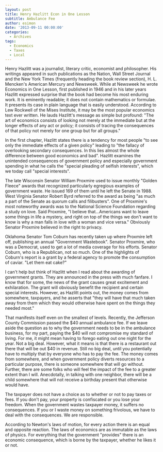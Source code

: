 ```yaml
---
layout: post
title: Henry Hazlitt Econ in One Lesson
subtitle: Ambulance Fee
author: esimon
date: '2013-09-11 00:00:00'
categories:
  - Archives
tags:
  - Economics
  - Taxes
  - Local
---
```

Henry Hazlitt was a journalist, literary critic, economist and philosopher. His writings appeared in such publications as the Nation, Wall Street Journal and the New York Times (frequently heading the book review section), H. L. Mencken's American Mercury and Newsweek. While at Newsweek he wrote Economics in One Lesson, first published in 1946 and in his later years Hazlitt expressed surprise that the book had become his most enduring work. It is eminently readable; it does not contain mathematics or formulae. It presents its case in plain language that is easily understood. According to Lew Rockwell of the Mises Institute, it may be the most popular economics text ever written. He lauds Hazlitt's message as simple but profound: "The art of economics consists of looking not merely at the immediate but at the longer effects of any act or policy; it consists of tracing the consequences of that policy not merely for one group but for all groups."

In the first chapter, Hazlitt states there is a tendency for most people "to see only the immediate effects of a given policy" leading to "the fallacy of overlooking secondary consequences. In this lies almost the whole difference between good economics and bad". Hazlitt examines the unintended consequences of government policy and especially government spending in what he calls the "special pleading of selfish interests", which we today call "special interests". 

The late Wisconsin Senator William Proxmire used to issue monthly "Golden Fleece" awards that recognized particularly egregious examples of government waste. He issued 169 of them until he left the Senate in 1988. West Virginia Senator Robert Byrd referred to the award as being "as much a part of the Senate as quorum calls and filibusters". One of Proxmire's most noteworthy awards was to the National Science Foundation regarding a study on love. Said Proxmire, "I believe that...Americans want to leave some things in life a mystery, and right on top of the things we don't want to know is why a man falls in love with a woman and vice versa." Obviously Senator Proxmire believed in the right to privacy. 

Oklahoma Senator Tom Coburn has recently taken up where Proxmire left off, publishing an annual "Government Wastebook". Senator Proxmire, who was a Democrat, used to get a lot of media coverage for his efforts. Senator Coburn, who is a Republican, not so much. One of the highlights of Coburn's report is a grant by a federal agency to promote the consumption of caviar. "Let them eat cake?" 

I can't help but think of Hazlitt when I read about the awarding of government grants. They are announced in the press with much fanfare. I know that for some, the news of the grant causes great excitement and exhilaration. The grant will obviously benefit the recipient and certain special interests. However, as Hazlitt points out, the money comes from somewhere, taxpayers, and he asserts that "they will have that much taken away from them which they would otherwise have spent on the things they needed most." 

That manifests itself even on the smallest of levels. Recently, the Jefferson County Commission passed the $40 annual ambulance fee. If we leave aside the question as to why the government needs to be in the ambulance business, for my part, paying the $40 will not compromise my standard of living. For me, it might mean having to forego eating out one night for the year. Not a big deal. However, what it means is that there is a restaurant out there that will be out $40 in revenue. Still no big deal, until you potentially have to multiply that by everyone who has to pay the fee. The money comes from somewhere, and when government policy diverts resources to a particular purpose, there is someone somewhere that will go without. Further, there are some folks who will feel the impact of the fee to a greater extent than I will. Anecdotally, in talking with one neighbor, there will be a child somewhere that will not receive a birthday present that otherwise would have. 

The taxpayer does not have a choice as to whether or not to pay taxes or fees. If you don't pay, your property is confiscated or you lose your freedom. When the government wastes taxpayer money, it suffers no consequences. If you or I waste money on something frivolous, we have to deal with the consequences. We are responsible. 

According to Newton's laws of motion, for every action there is an equal and opposite reaction. The laws of economics are as immutable as the laws of physics. For everything that the government "provides" there is an economic consequence, which is borne by the taxpayer, whether he likes it or not. 

 